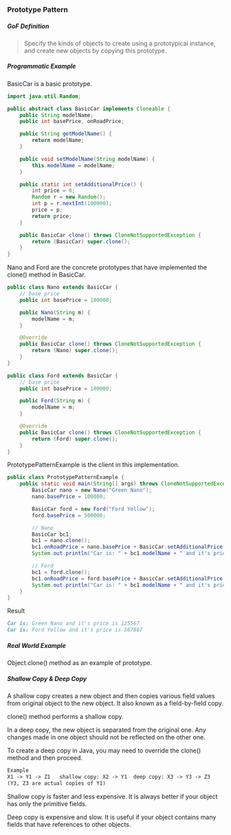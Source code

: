 ### Prototype Pattern

##### GoF Definition

> Specify the kinds of objects to create using a prototypical instance, and create new objects by copying this prototype.

##### Programmatic Example

BasicCar is a basic prototype.

```java
import java.util.Random;

public abstract class BasicCar implements Cloneable {
    public String modelName;
    public int basePrice, onRoadPrice;

    public String getModelName() {
        return modelName;
    }

    public void setModelName(String modelName) {
        this.modelName = modelName;
    }

    public static int setAdditionalPrice() {
        int price = 0;
        Random r = new Random();
        int p = r.nextInt(100000);
        price = p;
        return price;
    }

    public BasicCar clone() throws CloneNotSupportedException {
        return (BasicCar) super.clone();
    }
}
```

Nano and Ford are the concrete prototypes that have implemented the clone() method in BasicCar.

```java
public class Nano extends BasicCar {
    // base price
    public int basePrice = 100000;

    public Nano(String m) {
        modelName = m;
    }

    @Override
    public BasicCar clone() throws CloneNotSupportedException {
        return (Nano) super.clone();
    }
}
```

```java
public class Ford extends BasicCar {
    // base price
    public int basePrice = 100000;

    public Ford(String m) {
        modelName = m;
    }

    @Override
    public BasicCar clone() throws CloneNotSupportedException {
        return (Ford) super.clone();
    }
}
```

PrototypePatternExample is the client in this implementation.

```java
public class PrototypePatternExample {
    public static void main(String[] args) throws CloneNotSupportedException {
        BasicCar nano = new Nano("Green Nano");
        nano.basePrice = 100000;

        BasicCar ford = new Ford("Ford Yellow");
        ford.basePrice = 500000;

        // Nano
        BasicCar bc1;
        bc1 = nano.clone();
        bc1.onRoadPrice = nano.basePrice + BasicCar.setAdditionalPrice();
        System.out.println("Car is: " + bc1.modelName + " and it's price is " + bc1.onRoadPrice);

        // Ford
        bc1 = ford.clone();
        bc1.onRoadPrice = ford.basePrice + BasicCar.setAdditionalPrice();
        System.out.println("Car is: " + bc1.modelName + " and it's price is " + bc1.onRoadPrice);
    }
}
```

Result

```markdown
Car is: Green Nano and it's price is 125567
Car is: Ford Yellow and it's price is 567887
```

##### Real World Example

Object.clone() method as an example of prototype.

##### Shallow Copy & Deep Copy

A shallow copy creates a new object and then copies various field values from original object to the new object. It also known as a field-by-field copy.

clone() method performs a shallow copy.

In a deep copy, the new object is separated from the original one. Any changes made in one object should not be reflected on the other one.

To create a deep copy in Java, you may need to override the clone() method and then proceed.

```markdown
Example
X1 -> Y1 -> Z1   shallow copy: X2 -> Y1  deep copy: X3 -> Y3 -> Z3 
(Y3, Z3 are actual copies of Y1)
```

Shallow copy is faster and less expensive. It is always better if your object has only the primitive fields.

Deep copy is expensive and slow. It is useful if your object contains many fields that have references to other objects.

